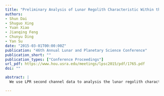 ```yaml
---
title: "Preliminary Analysis of Lunar Regolith Characteristic Within the Chang'e-3 Rover's Route"
authors:
- Shun Dai
- Shuguo Xing
- Yuan Xiao
- Jianqing Feng
- Chunyu Ding
- Yan Su
date: "2015-03-01T00:00:00Z"
publication: "46th Annual Lunar and Planetary Science Conference"
publication_short: ""
publication_types: ["Conference Proceedings"]
url_pdf: https://www.hou.usra.edu/meetings/lpsc2015/pdf/1765.pdf
doi: ""

abstract: |
  We use LPR second channel data to analysis the lunar regolith characteristic of the Chang’e-3 rover’s route.

---
```


